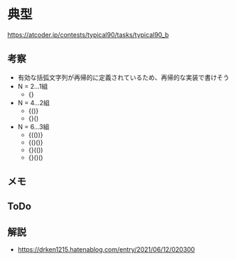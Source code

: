 # 典型

https://atcoder.jp/contests/typical90/tasks/typical90_b

## 考察
- 有効な括弧文字列が再帰的に定義されているため、再帰的な実装で書けそう
- N = 2...1組
    - {}
- N = 4...2組
    - {()}
    - {}()
- N = 6...3組
    - {(())}
    - {()()}
    - {}(())
    - {}()()

## メモ

## ToDo

## 解説
- https://drken1215.hatenablog.com/entry/2021/06/12/020300